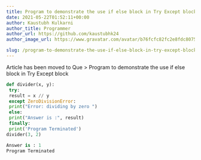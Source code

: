 ```yaml
---
title: Program to demonstrate the use if else block in Try Except block
date: 2021-05-22T01:52:11+00:00
author: Kaustubh Kulkarni
author_title: Programmer
author_url: https://github.com/kaustubhk24
author_image_url: https://www.gravatar.com/avatar/b76fcfc82fc2e8fdc8075636f1735f61?s=200

slug: /program-to-demonstrate-the-use-if-else-block-in-try-except-block/
---
```

Article has been moved to
Que > Program to demonstrate the use if else block in Try Except block

```python title="file.py"
def divider(x, y):
 try:
 result = x // y
 except ZeroDivisionError:
 print("Error: dividing by zero ")
 else:
 print("Answer is :", result)
 finally:
 print('Program Terminated')
divider(3, 2)
```

```python title="Output"
Answer is : 1
Program Terminated
```